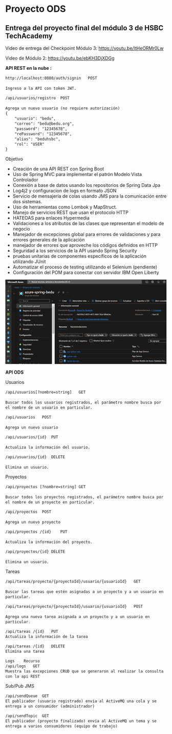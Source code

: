 # Proyecto ODS
## Entrega del proyecto final del módulo 3 de HSBC TechAcademy 

Video de entrega del Checkpoint Módulo 3:
<https://youtu.be/ltHeORMr0Lw>

Video de Módulo 2:
<https://youtu.be/ebKH3DjXDGg>

**API REST  en la nube :**
```
http://localhost:8080/auth/signin	POST	

Ingreso a la API con token JWT.
```

```
/api/usuarios/registro	POST

Agrega un nuevo usuario (no requiere autorización)
{
    "usuario": "bedu",
    "correo": "bedu@bedu.org",
    "password": "12345678",
    "rePassword": "12345678",
    "alias": "beduhsbc",
    "rol": "USER"
}

```
Objetivo
- Creación de una API REST con Spring Boot
- Uso de Spring MVC para implementar el patrón Modelo Vista Controlador
- Conexión a base de datos usando los repositorios de Spring Data Jpa
- Log4j2 y configuracion de logs en formato JSON 
- Servicio de mensajería de colas usando JMS para la comunicación entre dos sistemas.
- Uso de herramientas como Lombok y MapStruct.
- Manejo de servicios REST que usan el  protocolo HTTP
- HATEOAS para enlaces Hypermedia
- Validaciones a los  atributos de las   clases que  representan el   modelo de negocio
- Manejador de   excepciones   global para  errores de   validaciones y   para errores  generales de la   aplicación
- manejador de errores que  aproveche los códigos definidos en HTTP
- Seguridad  a los servicios de la  API usando Spring  Security
- pruebas unitarias de componentes  específicos de la  aplicación  utilizando JUnit
- Automatizar el   proceso de testing  utilizando el   Selenium (pendiente)
- Configuración del POM para conectar con servidor IBM Open Liberty

![Recursos en Azure](media/azure2.png)


**API ODS**

Usuarios

```
/api/usuarios[?nombre=string]	GET	

Buscar todos los usuarios registrados, el parámetro nombre busca por el nombre de un usuario en particular.
```
```
/api/usuarios	POST

Agrega un nuevo usuario
```
```
/api/usuarios/{id}	PUT	

Actualiza la información del usuario.
```
```
/api/usuarios/{id}	DELETE	

Elimina un usuario.
```
Proyectos

```
/api/proyectos [?nombre=string]	GET	

Buscar todos los proyectos registrados, el parámetro nombre busca por el nombre de un proyecto en particular.
```
```
/api/proyectos	POST	

Agrega un nuevo proyecto
```
```
/api/proyectos /{id}	PUT	

Actualiza la información del proyecto.
```
```
/api/proyectos/{id}	DELETE	

Elimina un usuario.
```

Tareas
```
/api/tareas/proyecto/{proyectoId}/usuario/{usuarioId}	GET	

Buscar las tareas que estén asignadas a un proyecto y a un usuario en particular.
```
```
/api/tareas/proyecto/{proyectoId}/usuario/{usuarioId}	POST	

Agrega una nueva tarea asignada a un proyecto y a un usuario en particular.
```
```
/api/tareas /{id}	PUT
Actualiza la información de la tarea
```

```
/api/tareas /{id}	DELETE
Elimina una tarea	
```
```
Logs	Recurso
/api/logs	GET	
Muestra las excepciones CRUD que se generaron al realizar la consulta con la api REST
```

Sub/Pub JMS
```
/api/sendQueue	GET	
El publicador (usuario registrado) envía al ActiveMQ una cola y se entrega a un consumidor (administrador)
```

```
/api/sendTopic	GET	
El publicador (proyecto finalizado) envía al ActiveMQ un tema y se entrega a varios consumidores (equipo de trabajo)
```
